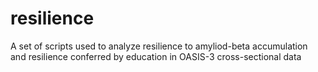 # resilience
A set of scripts used to analyze resilience to amyliod-beta accumulation and resilience conferred by education in OASIS-3 cross-sectional data
